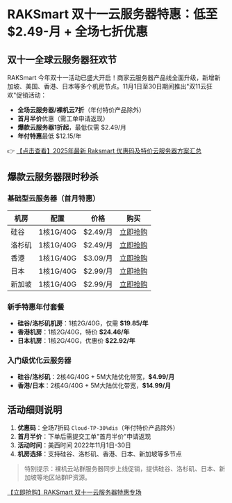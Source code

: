 # RAKSmart 双十一云服务器特惠：低至 $2.49-月 + 全场七折优惠

## 双十一全球云服务器狂欢节

RAKSmart 今年双十一活动已盛大开启！商家云服务器产品线全面升级，新增新加坡、美国、香港、日本等多个机房节点。11月1日至30日期间推出"双11云狂欢"促销活动：

- **全场云服务器/裸机云7折**（年付特价产品除外）
- **首月半价**优惠（需工单申请返现）
- **爆款云服务器1折起**，最低仅需 $2.49/月
- **年付特惠**最低 $12.15/年

👉 [【点击查看】2025年最新 Raksmart 优惠码及特价云服务器方案汇总](https://bit.ly/raksmart)

## 爆款云服务器限时秒杀

### 基础型云服务器（首月特惠）

| 机房 | 配置 | 价格 | 购买 |
|------|------|------|------|
| 硅谷 | 1核1G/40G | $2.49/月 | [立即抢购](https://bit.ly/raksmart) |
| 洛杉矶 | 1核1G/40G | $2.49/月 | [立即抢购](https://bit.ly/raksmart) |
| 香港 | 1核1G/40G | $3.09/月 | [立即抢购](https://bit.ly/raksmart) |
| 日本 | 1核1G/40G | $2.99/月 | [立即抢购](https://bit.ly/raksmart) |
| 新加坡 | 1核1G/40G | $2.99/月 | [立即抢购](https://bit.ly/raksmart) |

### 新手特惠年付套餐

- **硅谷/洛杉矶机房**：1核2G/40G，仅需 **$19.85/年**
- **香港机房**：1核2G/40G，特价 **$24.46/年**
- **日本机房**：1核2G/40G，优惠价 **$22.92/年**

### 入门级优化云服务器

- **硅谷/洛杉矶**：2核4G/40G + 5M大陆优化带宽，**$4.99/月**
- **香港/日本**：2核4G/40G + 5M大陆优化带宽，**$14.99/月**

## 活动细则说明

1. **优惠码**：全场7折码 `Cloud-TP-30%dis`（年付特价产品除外）
2. **首月半价**：下单后需提交工单"首月半价"申请返现
3. **活动时间**：美西时间 2022年11月1日-30日
4. **机房选择**：支持硅谷、洛杉矶、香港、日本、新加坡等多节点

> 特别提示：裸机云站群服务器同步上线促销，提供硅谷、洛杉矶、日本、新加坡等地区站群IP资源。

[【立即抢购】RAKSmart 双十一云服务器特惠专场](https://bit.ly/raksmart)